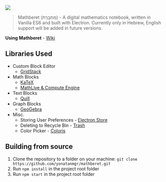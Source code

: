 ![](https://i.imgur.com/I9J1zVb.png)

> Mathberet (מַתְבֶּרֶת) - A digital mathematics notebook, written in Vanilla ES6 and built with Electron.
Currently only in Hebrew, English support will be added in future versions.

**Using Mathberet** - [Wiki](https://github.com/yonatanmgr/mathberet/wiki)

## Libraries Used
- Custom Block Editor
  - [GridStack](https://github.com/gridstack/gridstack.js)
- Math Blocks
  - [KaTeX](https://github.com/gridstack/gridstack.js)
  - [MathLive & Compute Engine](https://cortexjs.io/)
- Text Blocks
  - [Quill](https://github.com/quilljs/quill)
- Graph Blocks
  - [GeoGebra](https://github.com/geogebra/geogebra)
- Misc.
  - Storing User Preferences - [Electron Store](https://github.com/sindresorhus/electron-store)
  - Deleting to Recycle Bin - [Trash](https://github.com/sindresorhus/trash)
  - Color Picker - [Coloris](https://github.com/mdbassit/Coloris)

## Building from source
1. Clone the repository to a folder on your machine: `git clone https://github.com/yonatanmgr/mathberet.git`
2. Run `npm install` in the project root folder
3. Run `npm start` in the project root folder
